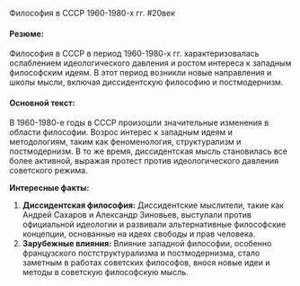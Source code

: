 Философия в СССР 1960-1980-х гг.
#20век 
#### Резюме:

Философия в СССР в период 1960-1980-х гг. характеризовалась ослаблением идеологического давления и ростом интереса к западным философским идеям. В этот период возникли новые направления и школы мысли, включая диссидентскую философию и постмодернизм.

#### Основной текст:

В 1960-1980-е годы в СССР произошли значительные изменения в области философии. Возрос интерес к западным идеям и методологиям, таким как феноменология, структурализм и постмодернизм. В то же время, диссидентская мысль становилась все более активной, выражая протест против идеологического давления советского режима.

**Интересные факты:**

1. **Диссидентская философия:** Диссидентские мыслители, такие как Андрей Сахаров и Александр Зиновьев, выступали против официальной идеологии и развивали альтернативные философские концепции, основанные на идеях свободы и прав человека.
2. **Зарубежные влияния:** Влияние западной философии, особенно французского постструктурализма и постмодернизма, стало заметным в работах советских философов, внося новые идеи и методы в советскую философскую мысль.
